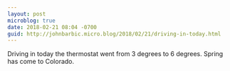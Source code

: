 ```yaml
---
layout: post
microblog: true
date: 2018-02-21 08:04 -0700
guid: http://johnbarbic.micro.blog/2018/02/21/driving-in-today.html
---
```

Driving in today the thermostat went from 3 degrees to 6 degrees.  Spring has come to Colorado.

